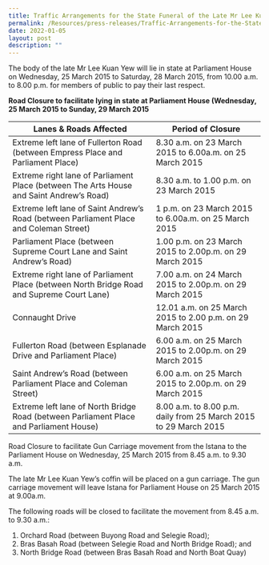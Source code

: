 ```yaml
---
title: Traffic Arrangements for the State Funeral of the Late Mr Lee Kuan Yew
permalink: /Resources/press-releases/Traffic-Arrangements-for-the-State-Funeral-of-the-Late-Mr-Lee-Kuan-Yew
date: 2022-01-05
layout: post
description: ""
---
```

The body of the late Mr Lee Kuan Yew will lie in state at Parliament House on Wednesday, 25 March 2015 to Saturday, 28 March 2015, from 10.00 a.m. to 8.00 p.m. for members of public to pay their last respect.

**Road Closure to facilitate lying in state at Parliament House (Wednesday, 25 March 2015 to Sunday, 29 March 2015**



| **Lanes & Roads Affected** | **Period of Closure** |
| -------- | -------- | 
| Extreme left lane of Fullerton Road (between Empress Place and Parliament Place)     | 8.30 a.m. on 23 March 2015 to 6.00a.m. on 25 March 2015    | 
| Extreme right lane of Parliament Place (between The Arts House and Saint Andrew’s Road) | 8.30 a.m. to 1.00 p.m. on 23 March 2015|
| Extreme left lane of Saint Andrew’s Road (between Parliament Place and Coleman Street) | 1 p.m. on 23 March 2015 to 6.00a.m. on 25 March 2015 |
| Parliament Place (between Supreme Court Lane and Saint Andrew’s Road) | 1.00 p.m. on 23 March 2015 to 2.00p.m. on 29 March 2015 |
| Extreme right lane of Parliament Place (between North Bridge Road and Supreme Court Lane) | 7.00 a.m. on 24 March 2015 to 2.00p.m. on 29 March 2015 |
| Connaught Drive | 12.01 a.m. on 25 March 2015 to 2.00 p.m. on 29 March 2015 |
| Fullerton Road (between Esplanade Drive and Parliament Place) | 6.00 a.m. on 25 March 2015 to 2.00p.m. on 29 March 2015 |
| Saint Andrew’s Road (between Parliament Place and Coleman Street) | 6.00 a.m. on 25 March 2015 to 2.00p.m. on 29 March 2015|
| Extreme left lane of North Bridge Road (between Parliament Place and Parliament House) | 8.00 a.m. to 8.00 p.m. daily from 25 March 2015 to 29 March 2015 |

Road Closure to facilitate Gun Carriage movement from the Istana to the Parliament House on Wednesday, 25 March 2015 from 8.45 a.m. to 9.30 a.m.

The late Mr Lee Kuan Yew’s coffin will be placed on a gun carriage. The gun carriage movement will leave Istana for Parliament House on 25 March 2015 at 9.00a.m.

The following roads will be closed to facilitate the movement from 8.45 a.m. to 9.30 a.m.:

1. Orchard Road (between Buyong Road and Selegie Road);
2. Bras Basah Road (between Selegie Road and North Bridge Road); and
3. North Bridge Road (between Bras Basah Road and North Boat Quay)

